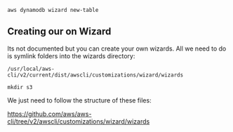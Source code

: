 ```
aws dynamodb wizard new-table
```

## Creating our on Wizard

Its not documented but you can create your own wizards.
All we need to do is symlink folders into the wizards directory:

```
/usr/local/aws-cli/v2/current/dist/awscli/customizations/wizard/wizards
```

```
mkdir s3
```

We just need to follow the structure of these files:

https://github.com/aws/aws-cli/tree/v2/awscli/customizations/wizard/wizards